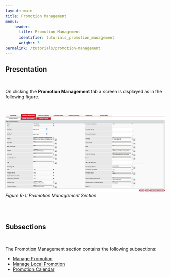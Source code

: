 ```yaml
---
layout: main
title: Promotion Management
menus:
    header:
      title: Promotion Management
      identifier: tutorials_promotion_management
      weight: 3
permalink: /tutorials/promotion-management
---      
```


## Presentation

<br />

On clicking the **Promotion Management** tab a screen is displayed as in the following figure.

<br />

![image](/assets/images/fig61.jpg)
*Figure 6-1: Promotion Management Section*

<br /><br />

## Subsections
<br />

The Promotion Management section contains the following subsections:
*	[Manage Promotion](/tutorials/promotion-management/manage-promotion)
*	[Manage Local Promotion](/tutorials/promotion-management/manage-local-promotion)
*	[Promotion Calendar](/tutorials/promotion-management/promotion-calendar)






